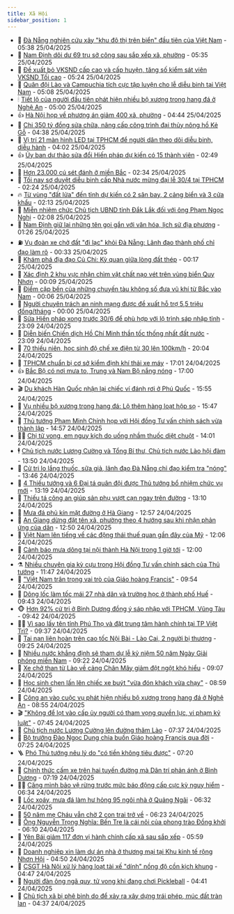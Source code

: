 ```yaml
---
title: Xã Hội
sidebar_position: 1
---
```


<!-- dantri-xa-hoi:START -->
- 🫣 [Đà Nẵng nghiên cứu xây &quot;khu đô thị trên biển&quot; đầu tiên của Việt Nam](https://dantri.com.vn/xa-hoi/da-nang-nghien-cuu-xay-khu-do-thi-tren-bien-dau-tien-cua-viet-nam-20250425120732192.htm) - 05:38 25/04/2025
- 💼 [Nam Định dôi dư 69 trụ sở công sau sắp xếp xã, phường](https://dantri.com.vn/xa-hoi/nam-dinh-doi-du-69-tru-so-cong-sau-sap-xep-xa-phuong-20250425121351857.htm) - 05:35 25/04/2025
- 🎊 [Đề xuất bỏ VKSND cấp cao và cấp huyện, tăng số kiểm sát viên VKSND Tối cao](https://dantri.com.vn/xa-hoi/de-xuat-bo-vksnd-cap-cao-va-cap-huyen-tang-so-kiem-sat-vien-vksnd-toi-cao-20250425113200399.htm) - 05:24 25/04/2025
- 🙉 [Quân đội Lào và Campuchia tích cực tập luyện cho lễ diễu binh tại Việt Nam](https://dantri.com.vn/xa-hoi/quan-doi-lao-va-campuchia-tich-cuc-tap-luyen-cho-le-dieu-binh-tai-viet-nam-20250425112544971.htm) - 05:08 25/04/2025
- 🕯 [Tiết lộ của người đầu tiên phát hiện nhiều bộ xương trong hang đá ở Nghệ An](https://dantri.com.vn/xa-hoi/tiet-lo-cua-nguoi-dau-tien-phat-hien-nhieu-bo-xuong-trong-hang-da-o-nghe-an-20250425111927904.htm) - 05:00 25/04/2025
- 👍 [Hà Nội họp về phương án giảm 400 xã, phường](https://dantri.com.vn/xa-hoi/ha-noi-hop-ve-phuong-an-giam-400-xa-phuong-20250425112344223.htm) - 04:44 25/04/2025
- 🤖 [Chi 350 tỷ đồng sửa chữa, nâng cấp công trình đại thủy nông hồ Kẻ Gỗ](https://dantri.com.vn/xa-hoi/chi-350-ty-dong-sua-chua-nang-cap-cong-trinh-dai-thuy-nong-ho-ke-go-20250425110807942.htm) - 04:38 25/04/2025
- 🙉 [Vị trí 21 màn hình LED tại TPHCM để người dân theo dõi diễu binh, diễu hành](https://dantri.com.vn/xa-hoi/vi-tri-21-man-hinh-led-tai-tphcm-de-nguoi-dan-theo-doi-dieu-binh-dieu-hanh-20250424193735191.htm) - 04:02 25/04/2025
- 👍 [Ủy ban dự thảo sửa đổi Hiến pháp dự kiến có 15 thành viên](https://dantri.com.vn/xa-hoi/uy-ban-du-thao-sua-doi-hien-phap-du-kien-co-15-thanh-vien-20250425094513474.htm) - 02:49 25/04/2025
- 🗽 [Hơn 23.000 cú sét đánh ở miền Bắc](https://dantri.com.vn/xa-hoi/hon-23000-cu-set-danh-o-mien-bac-20250425093122886.htm) - 02:34 25/04/2025
- 🗽 [Tối nay sơ duyệt diễu binh cấp Nhà nước mừng đại lễ 30/4 tại TPHCM](https://dantri.com.vn/xa-hoi/toi-nay-so-duyet-dieu-binh-cap-nha-nuoc-mung-dai-le-304-tai-tphcm-20250425091044267.htm) - 02:24 25/04/2025
- 🔥 [Từ vùng &quot;đất lửa&quot; đến tỉnh dự kiến có 2 sân bay, 2 cảng biển và 3 cửa khẩu](https://dantri.com.vn/xa-hoi/tu-vung-dat-lua-den-tinh-du-kien-co-2-san-bay-2-cang-bien-va-3-cua-khau-20250424174152968.htm) - 02:13 25/04/2025
- 🦒 [Miễn nhiệm chức Chủ tịch UBND tỉnh Đắk Lắk đối với ông Phạm Ngọc Nghị](https://dantri.com.vn/xa-hoi/mien-nhiem-chuc-chu-tich-ubnd-tinh-dak-lak-doi-voi-ong-pham-ngoc-nghi-20250425084831647.htm) - 02:08 25/04/2025
- 🧐 [Nam Định giữ lại những tên gọi gắn với văn hóa, lịch sử địa phương](https://dantri.com.vn/xa-hoi/nam-dinh-giu-lai-nhung-ten-goi-gan-voi-van-hoa-lich-su-dia-phuong-20250424205035888.htm) - 01:26 25/04/2025
- ⛽️ [Vụ đoàn xe chở đất &quot;đi lạc&quot; khỏi Đà Nẵng: Lãnh đạo thành phố chỉ đạo làm rõ](https://dantri.com.vn/xa-hoi/vu-doan-xe-cho-dat-di-lac-khoi-da-nang-lanh-dao-thanh-pho-chi-dao-lam-ro-20250424131405158.htm) - 00:33 25/04/2025
- 🚀 [Khám phá địa đạo Củ Chi: Kỳ quan giữa lòng đất thép](https://dantri.com.vn/xa-hoi/kham-pha-dia-dao-cu-chi-ky-quan-giua-long-dat-thep-20250423180402297.htm) - 00:17 25/04/2025
- 🦒 [Xác định 2 khu vực nhận chìm vật chất nạo vét trên vùng biển Quy Nhơn](https://dantri.com.vn/xa-hoi/xac-dinh-2-khu-vuc-nhan-chim-vat-chat-nao-vet-tren-vung-bien-quy-nhon-20250424222553057.htm) - 00:09 25/04/2025
- 🦅 [Điểm cập bến của những chuyến tàu không số đưa vũ khí từ Bắc vào Nam](https://dantri.com.vn/xa-hoi/diem-cap-ben-cua-nhung-chuyen-tau-khong-so-dua-vu-khi-tu-bac-vao-nam-20250424234443386.htm) - 00:06 25/04/2025
- 🚀 [Người chuyên trách an ninh mạng được đề xuất hỗ trợ 5,5 triệu đồng/tháng](https://dantri.com.vn/xa-hoi/nguoi-chuyen-trach-an-ninh-mang-duoc-de-xuat-ho-tro-55-trieu-dongthang-20250424175940784.htm) - 00:00 25/04/2025
- 🦅 [Sửa Hiến pháp xong trước 30/6 để phù hợp với lộ trình sáp nhập tỉnh](https://dantri.com.vn/xa-hoi/sua-hien-phap-xong-truoc-306-de-phu-hop-voi-lo-trinh-sap-nhap-tinh-20250424220019387.htm) - 23:09 24/04/2025
- 🤠 [Diễn biến Chiến dịch Hồ Chí Minh thần tốc thống nhất đất nước](https://dantri.com.vn/xa-hoi/dien-bien-chien-dich-ho-chi-minh-than-toc-thong-nhat-dat-nuoc-20250403161501577.htm) - 23:09 24/04/2025
- 💄 [70 thiếu niên, học sinh độ chế xe điện từ 30 lên 100km/h](https://dantri.com.vn/xa-hoi/70-thieu-nien-hoc-sinh-do-che-xe-dien-tu-30-len-100kmh-20250424170729557.htm) - 20:04 24/04/2025
- 🥷 [TPHCM chuẩn bị cơ sở kiểm định khí thải xe máy](https://dantri.com.vn/xa-hoi/tphcm-chuan-bi-co-so-kiem-dinh-khi-thai-xe-may-20250424223820497.htm) - 17:01 24/04/2025
- 👍 [Bắc Bộ có nơi mưa to, Trung và Nam Bộ nắng nóng](https://dantri.com.vn/xa-hoi/bac-bo-co-noi-mua-to-trung-va-nam-bo-nang-nong-20250424194906496.htm) - 17:00 24/04/2025
- 🎬 [Du khách Hàn Quốc nhận lại chiếc ví đánh rơi ở Phú Quốc](https://dantri.com.vn/xa-hoi/du-khach-han-quoc-nhan-lai-chiec-vi-danh-roi-o-phu-quoc-20250424191541056.htm) - 15:55 24/04/2025
- 🦒 [Vụ nhiều bộ xương trong hang đá: Lộ thêm hàng loạt hộp sọ](https://dantri.com.vn/xa-hoi/vu-nhieu-bo-xuong-trong-hang-da-lo-them-hang-loat-hop-so-20250424215626842.htm) - 15:47 24/04/2025
- 🌊 [Thủ tướng Phạm Minh Chính họp với Hội đồng Tư vấn chính sách vừa thành lập](https://dantri.com.vn/xa-hoi/thu-tuong-pham-minh-chinh-hop-voi-hoi-dong-tu-van-chinh-sach-vua-thanh-lap-20250424210100196.htm) - 14:57 24/04/2025
- 🧑‍💻 [Chị tử vong, em nguy kịch do uống nhầm thuốc diệt chuột](https://dantri.com.vn/xa-hoi/chi-tu-vong-em-nguy-kich-do-uong-nham-thuoc-diet-chuot-20250424192419425.htm) - 14:01 24/04/2025
- 🕴 [Chủ tịch nước Lương Cường và Tổng Bí thư, Chủ tịch nước Lào hội đàm](https://dantri.com.vn/xa-hoi/chu-tich-nuoc-luong-cuong-va-tong-bi-thu-chu-tich-nuoc-lao-hoi-dam-20250424204542968.htm) - 13:50 24/04/2025
- 🤔 [Cử tri lo lắng thuốc, sữa giả, lãnh đạo Đà Nẵng chỉ đạo kiểm tra &quot;nóng&quot;](https://dantri.com.vn/xa-hoi/cu-tri-lo-lang-thuoc-sua-gia-lanh-dao-da-nang-chi-dao-kiem-tra-nong-20250424175948875.htm) - 13:46 24/04/2025
- 💄 [4 Thiếu tướng và 6 Đại tá quân đội được Thủ tướng bổ nhiệm chức vụ mới](https://dantri.com.vn/xa-hoi/4-thieu-tuong-va-6-dai-ta-quan-doi-duoc-thu-tuong-bo-nhiem-chuc-vu-moi-20250424200647173.htm) - 13:19 24/04/2025
- 🧠 [Thiếu tá công an giúp sản phụ vượt cạn ngay trên đường](https://dantri.com.vn/xa-hoi/thieu-ta-cong-an-giup-san-phu-vuot-can-ngay-tren-duong-20250424190027449.htm) - 13:10 24/04/2025
- 🦣 [Mưa đá phủ kín mặt đường ở Hà Giang](https://dantri.com.vn/xa-hoi/mua-da-phu-kin-mat-duong-o-ha-giang-20250424192159154.htm) - 12:57 24/04/2025
- 💫 [An Giang dừng đặt tên xã, phường theo 4 hướng sau khi nhận phản ứng của dân](https://dantri.com.vn/xa-hoi/an-giang-dung-dat-ten-xa-phuong-theo-4-huong-sau-khi-nhan-phan-ung-cua-dan-20250424172510886.htm) - 12:50 24/04/2025
- 🚀 [Việt Nam lên tiếng về các động thái thuế quan gần đây của Mỹ](https://dantri.com.vn/xa-hoi/viet-nam-len-tieng-ve-cac-dong-thai-thue-quan-gan-day-cua-my-20250424174146345.htm) - 12:06 24/04/2025
- 🤔 [Cảnh báo mưa dông tại nội thành Hà Nội trong 1 giờ tới](https://dantri.com.vn/xa-hoi/canh-bao-mua-dong-tai-noi-thanh-ha-noi-trong-1-gio-toi-20250424184224553.htm) - 12:00 24/04/2025
- ⚗️ [Nhiều chuyên gia kỳ cựu trong Hội đồng Tư vấn chính sách của Thủ tướng](https://dantri.com.vn/xa-hoi/nhieu-chuyen-gia-ky-cuu-trong-hoi-dong-tu-van-chinh-sach-cua-thu-tuong-20250424181956063.htm) - 11:47 24/04/2025
- 🫶 [&quot;Việt Nam trân trọng vai trò của Giáo hoàng Francis&quot;](https://dantri.com.vn/xa-hoi/viet-nam-tran-trong-vai-tro-cua-giao-hoang-francis-20250424164325005.htm) - 09:54 24/04/2025
- 🌮 [Dông lốc làm tốc mái 27 nhà dân và trường học ở thành phố Huế](https://dantri.com.vn/xa-hoi/dong-loc-lam-toc-mai-27-nha-dan-va-truong-hoc-o-thanh-pho-hue-20250424161744989.htm) - 09:43 24/04/2025
- 🐵 [Hơn 92% cử tri ở Bình Dương đồng ý sáp nhập với TPHCM, Vũng Tàu](https://dantri.com.vn/xa-hoi/hon-92-cu-tri-o-binh-duong-dong-y-sap-nhap-voi-tphcm-vung-tau-20250424155204414.htm) - 09:42 24/04/2025
- 🧑‍🏫 [Vì sao lấy tên tỉnh Phú Thọ và đặt trung tâm hành chính tại TP Việt Trì?](https://dantri.com.vn/xa-hoi/vi-sao-lay-ten-tinh-phu-tho-va-dat-trung-tam-hanh-chinh-tai-tp-viet-tri-20250424161355998.htm) - 09:37 24/04/2025
- 💫 [Tai nạn liên hoàn trên cao tốc Nội Bài - Lào Cai, 2 người bị thương](https://dantri.com.vn/xa-hoi/tai-nan-lien-hoan-tren-cao-toc-noi-bai-lao-cai-2-nguoi-bi-thuong-20250424162006130.htm) - 09:25 24/04/2025
- 🦩 [Nhiều nước khẳng định sẽ tham dự lễ kỷ niệm 50 năm Ngày Giải phóng miền Nam](https://dantri.com.vn/xa-hoi/nhieu-nuoc-khang-dinh-se-tham-du-le-ky-niem-50-nam-ngay-giai-phong-mien-nam-20250424161731065.htm) - 09:22 24/04/2025
- 🦄 [Xe chở than từ Lào về cảng Chân Mây giảm đột ngột khó hiểu](https://dantri.com.vn/xa-hoi/xe-cho-than-tu-lao-ve-cang-chan-may-giam-dot-ngot-kho-hieu-20250424154758911.htm) - 09:07 24/04/2025
- 💂 [Học sinh chen lấn lên chiếc xe buýt &quot;vừa đón khách vừa chạy&quot;](https://dantri.com.vn/xa-hoi/hoc-sinh-chen-lan-len-chiec-xe-buyt-vua-don-khach-vua-chay-20250424153315066.htm) - 08:59 24/04/2025
- 💄 [Công an vào cuộc vụ phát hiện nhiều bộ xương trong hang đá ở Nghệ An](https://dantri.com.vn/xa-hoi/cong-an-vao-cuoc-vu-phat-hien-nhieu-bo-xuong-trong-hang-da-o-nghe-an-20250424140105028.htm) - 08:55 24/04/2025
- 🎬 [&quot;Không để lọt vào cấp ủy người có tham vọng quyền lực, vi phạm kỷ luật&quot;](https://dantri.com.vn/xa-hoi/khong-de-lot-vao-cap-uy-nguoi-co-tham-vong-quyen-luc-vi-pham-ky-luat-20250424143840858.htm) - 07:45 24/04/2025
- 👀 [Chủ tịch nước Lương Cường lên đường thăm Lào](https://dantri.com.vn/xa-hoi/chu-tich-nuoc-luong-cuong-len-duong-tham-lao-20250424143026765.htm) - 07:37 24/04/2025
- 💃 [Bộ trưởng Đào Ngọc Dung chia buồn Giáo hoàng Francis qua đời](https://dantri.com.vn/xa-hoi/bo-truong-dao-ngoc-dung-chia-buon-giao-hoang-francis-qua-doi-20250424135740023.htm) - 07:25 24/04/2025
- 🪜 [Phó Thủ tướng nêu lý do &quot;có tiền không tiêu được&quot;](https://dantri.com.vn/xa-hoi/pho-thu-tuong-neu-ly-do-co-tien-khong-tieu-duoc-20250424141435305.htm) - 07:20 24/04/2025
- 📝 [Chính thức cấm xe trên hai tuyến đường mà Dân trí phản ánh ở Bình Dương](https://dantri.com.vn/xa-hoi/chinh-thuc-cam-xe-tren-hai-tuyen-duong-ma-dan-tri-phan-anh-o-binh-duong-20250424132258004.htm) - 07:19 24/04/2025
- 🧑‍💻 [Căng mình bảo vệ rừng trước mức báo động cấp cực kỳ nguy hiểm](https://dantri.com.vn/xa-hoi/cang-minh-bao-ve-rung-truoc-muc-bao-dong-cap-cuc-ky-nguy-hiem-20250424124358100.htm) - 06:34 24/04/2025
- 👺 [Lốc xoáy, mưa đá làm hư hỏng 95 ngôi nhà ở Quảng Ngãi](https://dantri.com.vn/xa-hoi/loc-xoay-mua-da-lam-hu-hong-95-ngoi-nha-o-quang-ngai-20250424130805513.htm) - 06:32 24/04/2025
- 🌮 [50 năm mẹ Cháu vẫn chờ 2 con trai trở về](https://dantri.com.vn/xa-hoi/50-nam-me-chau-van-cho-2-con-trai-tro-ve-20250421115546950.htm) - 06:23 24/04/2025
- 🤭 [Ông Nguyễn Trọng Nghĩa: Bến Tre là cái nôi của phong trào Đồng khởi](https://dantri.com.vn/xa-hoi/ong-nguyen-trong-nghia-ben-tre-la-cai-noi-cua-phong-trao-dong-khoi-20250424112112938.htm) - 06:10 24/04/2025
- 💪 [Yên Bái giảm 117 đơn vị hành chính cấp xã sau sắp xếp](https://dantri.com.vn/xa-hoi/yen-bai-giam-117-don-vi-hanh-chinh-cap-xa-sau-sap-xep-20250424122853809.htm) - 05:59 24/04/2025
- 🧰 [Doanh nghiệp xin làm dự án nhà ở thương mại tại Khu kinh tế rộng Nhơn Hội](https://dantri.com.vn/xa-hoi/doanh-nghiep-xin-lam-du-an-nha-o-thuong-mai-tai-khu-kinh-te-rong-nhon-hoi-20250424113526894.htm) - 04:50 24/04/2025
- 🤡 [CSGT Hà Nội xử lý hàng loạt tài xế &quot;dính&quot; nồng độ cồn kịch khung](https://dantri.com.vn/xa-hoi/csgt-ha-noi-xu-ly-hang-loat-tai-xe-dinh-nong-do-con-kich-khung-20250424112608394.htm) - 04:47 24/04/2025
- 🦆 [Người đàn ông ngã quỵ, tử vong khi đang chơi Pickleball](https://dantri.com.vn/xa-hoi/nguoi-dan-ong-nga-quy-tu-vong-khi-dang-choi-pickleball-20250424112540369.htm) - 04:41 24/04/2025
- 🦍 [Chủ tịch xã bị phê bình do để xảy ra xây dựng trái phép, múc đất tràn lan](https://dantri.com.vn/xa-hoi/chu-tich-xa-bi-phe-binh-do-de-xay-ra-xay-dung-trai-phep-muc-dat-tran-lan-20250424111246100.htm) - 04:37 24/04/2025<!-- dantri-xa-hoi:END -->
